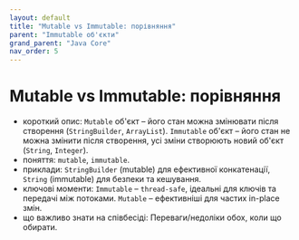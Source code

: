 ```yaml
---
layout: default
title: "Mutable vs Immutable: порівняння"
parent: "Immutable об'єкти"
grand_parent: "Java Core"
nav_order: 5
---
```


# Mutable vs Immutable: порівняння

*   короткий опис: `Mutable` об'єкт – його стан можна змінювати після створення (`StringBuilder`, `ArrayList`). `Immutable` об'єкт – його стан не можна змінити після створення, усі зміни створюють новий об'єкт (`String`, `Integer`).
*   поняття: `mutable`, `immutable`.
*   приклади: `StringBuilder` (mutable) для ефективної конкатенації, `String` (immutable) для безпеки та кешування.
*   ключові моменти: `Immutable` – `thread-safe`, ідеальні для ключів та передачі між потоками. `Mutable` – ефективніші для частих in-place змін.
*   що важливо знати на співбесіді: Переваги/недоліки обох, коли що обирати.
